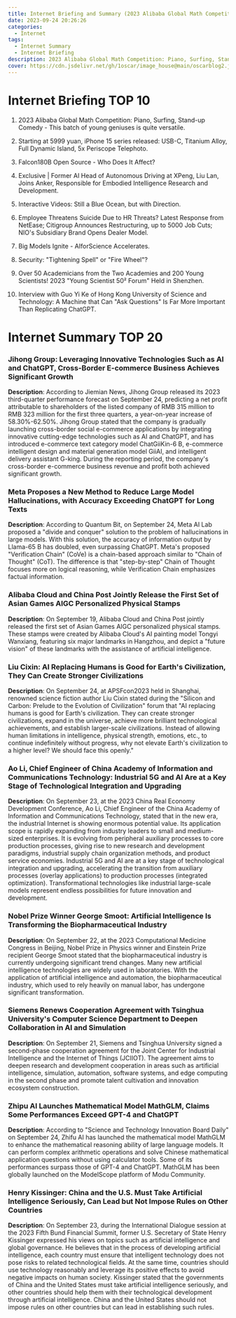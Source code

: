 ```yaml
---
title: Internet Briefing and Summary (2023 Alibaba Global Math Competition: Piano, Surfing, Stand-up Comedy - This batch of young geniuses is quite versatile.)
date: 2023-09-24 20:26:26
categories:
  - Internet
tags:
  - Internet Summary 
  - Internet Briefing
description: 2023 Alibaba Global Math Competition: Piano, Surfing, Stand-up Comedy - This batch of young geniuses is quite versatile. 
cover: https://cdn.jsdelivr.net/gh/1oscar/image_house@main/oscarblog2.jpg
---
```



# Internet Briefing TOP 10
1. 2023 Alibaba Global Math Competition: Piano, Surfing, Stand-up Comedy - This batch of young geniuses is quite versatile.

2. Starting at 5999 yuan, iPhone 15 series released: USB-C, Titanium Alloy, Full Dynamic Island, 5x Periscope Telephoto.

3. Falcon180B Open Source - Who Does It Affect?

4. Exclusive | Former AI Head of Autonomous Driving at XPeng, Liu Lan, Joins Anker, Responsible for Embodied Intelligence Research and Development.

5. Interactive Videos: Still a Blue Ocean, but with Direction.

6. Employee Threatens Suicide Due to HR Threats? Latest Response from NetEase; Citigroup Announces Restructuring, up to 5000 Job Cuts; NIO's Subsidiary Brand Opens Dealer Model.

7. Big Models Ignite - AIforScience Accelerates.

8. Security: "Tightening Spell" or "Fire Wheel"?

9. Over 50 Academicians from the Two Academies and 200 Young Scientists! 2023 "Young Scientist 50² Forum" Held in Shenzhen.

10. Interview with Guo Yi Ke of Hong Kong University of Science and Technology: A Machine that Can "Ask Questions" Is Far More Important Than Replicating ChatGPT.

# Internet Summary TOP 20
### Jihong Group: Leveraging Innovative Technologies Such as AI and ChatGPT, Cross-Border E-commerce Business Achieves Significant Growth

**Description**: According to Jiemian News, Jihong Group released its 2023 third-quarter performance forecast on September 24, predicting a net profit attributable to shareholders of the listed company of RMB 315 million to RMB 323 million for the first three quarters, a year-on-year increase of 58.30%-62.50%. Jihong Group stated that the company is gradually launching cross-border social e-commerce applications by integrating innovative cutting-edge technologies such as AI and ChatGPT, and has introduced e-commerce text category model ChatGiiKin-6 B, e-commerce intelligent design and material generation model GiiAI, and intelligent delivery assistant G-king. During the reporting period, the company's cross-border e-commerce business revenue and profit both achieved significant growth.
### Meta Proposes a New Method to Reduce Large Model Hallucinations, with Accuracy Exceeding ChatGPT for Long Texts

**Description**: According to Quantum Bit, on September 24, Meta AI Lab proposed a "divide and conquer" solution to the problem of hallucinations in large models. With this solution, the accuracy of information output by Llama-65 B has doubled, even surpassing ChatGPT. Meta's proposed "Verification Chain" (CoVe) is a chain-based approach similar to "Chain of Thought" (CoT). The difference is that "step-by-step" Chain of Thought focuses more on logical reasoning, while Verification Chain emphasizes factual information.
### Alibaba Cloud and China Post Jointly Release the First Set of Asian Games AIGC Personalized Physical Stamps

**Description**: On September 19, Alibaba Cloud and China Post jointly released the first set of Asian Games AIGC personalized physical stamps. These stamps were created by Alibaba Cloud's AI painting model Tongyi Wanxiang, featuring six major landmarks in Hangzhou, and depict a "future vision" of these landmarks with the assistance of artificial intelligence.
### Liu Cixin: AI Replacing Humans is Good for Earth's Civilization, They Can Create Stronger Civilizations

**Description**: On September 24, at APSFcon2023 held in Shanghai, renowned science fiction author Liu Cixin stated during the "Silicon and Carbon: Prelude to the Evolution of Civilization" forum that "AI replacing humans is good for Earth's civilization. They can create stronger civilizations, expand in the universe, achieve more brilliant technological achievements, and establish larger-scale civilizations. Instead of allowing human limitations in intelligence, physical strength, emotions, etc., to continue indefinitely without progress, why not elevate Earth's civilization to a higher level? We should face this openly."
### Ao Li, Chief Engineer of China Academy of Information and Communications Technology: Industrial 5G and AI Are at a Key Stage of Technological Integration and Upgrading

**Description**: On September 23, at the 2023 China Real Economy Development Conference, Ao Li, Chief Engineer of the China Academy of Information and Communications Technology, stated that in the new era, the industrial Internet is showing enormous potential value. Its application scope is rapidly expanding from industry leaders to small and medium-sized enterprises. It is evolving from peripheral auxiliary processes to core production processes, giving rise to new research and development paradigms, industrial supply chain organization methods, and product service economies. Industrial 5G and AI are at a key stage of technological integration and upgrading, accelerating the transition from auxiliary processes (overlay applications) to production processes (integrated optimization). Transformational technologies like industrial large-scale models represent endless possibilities for future innovation and development.
### Nobel Prize Winner George Smoot: Artificial Intelligence Is Transforming the Biopharmaceutical Industry

**Description**: On September 22, at the 2023 Computational Medicine Congress in Beijing, Nobel Prize in Physics winner and Einstein Prize recipient George Smoot stated that the biopharmaceutical industry is currently undergoing significant trend changes. Many new artificial intelligence technologies are widely used in laboratories. With the application of artificial intelligence and automation, the biopharmaceutical industry, which used to rely heavily on manual labor, has undergone significant transformation.
### Siemens Renews Cooperation Agreement with Tsinghua University's Computer Science Department to Deepen Collaboration in AI and Simulation

**Description**: On September 21, Siemens and Tsinghua University signed a second-phase cooperation agreement for the Joint Center for Industrial Intelligence and the Internet of Things (JCIIOT). The agreement aims to deepen research and development cooperation in areas such as artificial intelligence, simulation, automation, software systems, and edge computing in the second phase and promote talent cultivation and innovation ecosystem construction.
### Zhipu AI Launches Mathematical Model MathGLM, Claims Some Performances Exceed GPT-4 and ChatGPT

**Description**: According to "Science and Technology Innovation Board Daily" on September 24, Zhifu AI has launched the mathematical model MathGLM to enhance the mathematical reasoning ability of large language models. It can perform complex arithmetic operations and solve Chinese mathematical application questions without using calculator tools. Some of its performances surpass those of GPT-4 and ChatGPT. MathGLM has been globally launched on the ModelScope platform of Modu Community.
### Henry Kissinger: China and the U.S. Must Take Artificial Intelligence Seriously, Can Lead but Not Impose Rules on Other Countries

**Description**: On September 23, during the International Dialogue session at the 2023 Fifth Bund Financial Summit, former U.S. Secretary of State Henry Kissinger expressed his views on topics such as artificial intelligence and global governance. He believes that in the process of developing artificial intelligence, each country must ensure that intelligent technology does not pose risks to related technological fields. At the same time, countries should use technology reasonably and leverage its positive effects to avoid negative impacts on human society. Kissinger stated that the governments of China and the United States must take artificial intelligence seriously, and other countries should help them with their technological development through artificial intelligence. China and the United States should not impose rules on other countries but can lead in establishing such rules.
